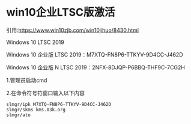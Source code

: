 # win10企业LTSC版激活

引用:https://www.win10zjb.com/win10jihuo/8430.html

Windows 10 LTSC 2019

Windows 10 企业版 LTSC 2019：M7XTQ-FN8P6-TTKYV-9D4CC-J462D

Windows 10 企业版 N LTSC 2019：2NFX-8DJQP-P6BBQ-THF9C-7CG2H

1.管理员启动cmd

2.在命令符号符窗口输入以下内容

```
slmgr/ipk M7XTQ-FN8P6-TTKYV-9D4CC-J462D
slmgr/skms kms.03k.org
slmgr/ato
```

